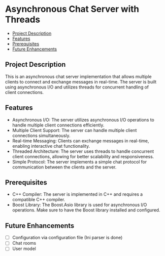 # Asynchronous Chat Server with Threads

* [Project Description](#Project-Description)
* [Features](#features)
* [Prerequisites](#prerequisites)
* [Future Enhancements](#future-enhancements)
## Project Description
This is an asynchronous chat server implementation that
allows multiple clients to connect and exchange messages 
in real-time. The server is built using asynchronous 
I/O and utilizes threads for concurrent handling of 
client connections.

## Features
- Asynchronous I/O: The server utilizes asynchronous I/O 
operations to handle multiple client connections efficiently.
- Multiple Client Support: The server can handle multiple 
client connections simultaneously.
- Real-time Messaging: Clients can exchange messages in
real-time, enabling interactive chat functionality.
- Threaded Architecture: The server uses threads to handle
concurrent client connections, allowing for better scalability and responsiveness.
- Simple Protocol: The server implements a simple chat 
protocol for communication between the clients and the server.

## Prerequisites
- C++ Compiler: The server is implemented in C++ and requires
a compatible C++ compiler.
- Boost Library: The Boost.Asio library is used for 
asynchronous I/O operations. Make sure to have the Boost library installed and configured.

## Future Enhancements
* [ ] Configuration via configuration file (Ini parser is done)
* [ ] Chat rooms
* [ ] User model
